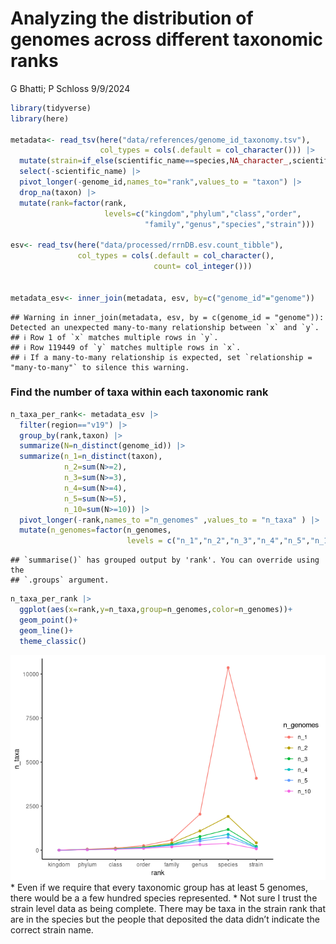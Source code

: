 Analyzing the distribution of genomes across different taxonomic ranks
================
G Bhatti; P Schloss
9/9/2024

``` r
library(tidyverse)
library(here)

metadata<- read_tsv(here("data/references/genome_id_taxonomy.tsv"),
                    col_types = cols(.default = col_character())) |> 
  mutate(strain=if_else(scientific_name==species,NA_character_,scientific_name)) |> 
  select(-scientific_name) |> 
  pivot_longer(-genome_id,names_to="rank",values_to = "taxon") |> 
  drop_na(taxon) |> 
  mutate(rank=factor(rank,
                     levels=c("kingdom","phylum","class","order",
                              "family","genus","species","strain")))

esv<- read_tsv(here("data/processed/rrnDB.esv.count_tibble"),
               col_types = cols(.default = col_character(),
                                count= col_integer()))


metadata_esv<- inner_join(metadata, esv, by=c("genome_id"="genome"))
```

    ## Warning in inner_join(metadata, esv, by = c(genome_id = "genome")): Detected an unexpected many-to-many relationship between `x` and `y`.
    ## ℹ Row 1 of `x` matches multiple rows in `y`.
    ## ℹ Row 119449 of `y` matches multiple rows in `x`.
    ## ℹ If a many-to-many relationship is expected, set `relationship = "many-to-many"` to silence this warning.

### Find the number of taxa within each taxonomic rank

``` r
n_taxa_per_rank<- metadata_esv |> 
  filter(region=="v19") |> 
  group_by(rank,taxon) |> 
  summarize(N=n_distinct(genome_id)) |> 
  summarize(n_1=n_distinct(taxon),
            n_2=sum(N>=2),
            n_3=sum(N>=3),
            n_4=sum(N>=4),
            n_5=sum(N>=5),
            n_10=sum(N>=10)) |> 
  pivot_longer(-rank,names_to ="n_genomes" ,values_to = "n_taxa" ) |> 
  mutate(n_genomes=factor(n_genomes,
                          levels = c("n_1","n_2","n_3","n_4","n_5","n_10")))
```

    ## `summarise()` has grouped output by 'rank'. You can override using the
    ## `.groups` argument.

``` r
n_taxa_per_rank |> 
  ggplot(aes(x=rank,y=n_taxa,group=n_genomes,color=n_genomes))+
  geom_point()+
  geom_line()+
  theme_classic()
```

![](2024-09-09-taxa-representation_files/figure-gfm/unnamed-chunk-1-1.png)<!-- -->
\* Even if we require that every taxonomic group has at least 5 genomes,
there would be a a few hundred species represented. \* Not sure I trust
the strain level data as being complete. There may be taxa in the strain
rank that are in the species but the people that deposited the data
didn’t indicate the correct strain name.

